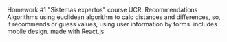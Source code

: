 Homework #1 "Sistemas expertos" course UCR.
Recommendations Algorithms using euclidean algorithm to calc distances and differences, so, it recommends or guess values, using user information by forms.
includes mobile design.
made with React.js
